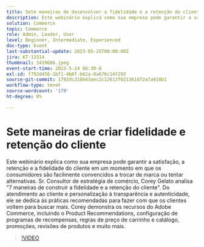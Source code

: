 ```yaml
---
title: Sete maneiras de desenvolver a fidelidade e a retenção do cliente
description: Este webinário explica como sua empresa pode garantir a satisfação, a retenção e a fidelidade do cliente em um momento em que os consumidores são facilmente convencidos a trocar de marca ou tentar alternativas. Sr. Consultor de estratégia de comércio, Corey Gelato analisa "7 maneiras de construir a fidelidade e a retenção do cliente". Do atendimento ao cliente e personalização à transparência e autenticidade, ele se dedica às práticas recomendadas para fazer com que os clientes voltem para buscar mais. Corey demonstra os recursos do Adobe Commerce, incluindo o Product Recommendations, configuração de programas de recompensas, regras de preço de carrinho e catálogo, promoções, revisões de produtos e muito mais.
solution: Commerce
topic: Commerce
role: Admin, Leader, User
level: Beginner, Intermediate, Experienced
doc-type: Event
last-substantial-update: 2023-05-25T00:00:00Z
jira: KT-13314
thumbnail: 3419686.jpeg
event-start-time: 2023-5-24 08:30-8
exl-id: f792d456-1bf1-4b0f-b62a-0a676c14f293
source-git-commit: 1792dc318643aec2c12613f621361d72a7a918b1
workflow-type: tm+mt
source-wordcount: '179'
ht-degree: 0%

---
```


# Sete maneiras de criar fidelidade e retenção do cliente

Este webinário explica como sua empresa pode garantir a satisfação, a retenção e a fidelidade do cliente em um momento em que os consumidores são facilmente convencidos a trocar de marca ou tentar alternativas. Sr. Consultor de estratégia de comércio, Corey Gelato analisa &quot;7 maneiras de construir a fidelidade e a retenção do cliente&quot;. Do atendimento ao cliente e personalização à transparência e autenticidade, ele se dedica às práticas recomendadas para fazer com que os clientes voltem para buscar mais. Corey demonstra os recursos do Adobe Commerce, incluindo o Product Recommendations, configuração de programas de recompensas, regras de preço de carrinho e catálogo, promoções, revisões de produtos e muito mais.

>[!VIDEO](https://video.tv.adobe.com/v/3419686/?learn=on)
